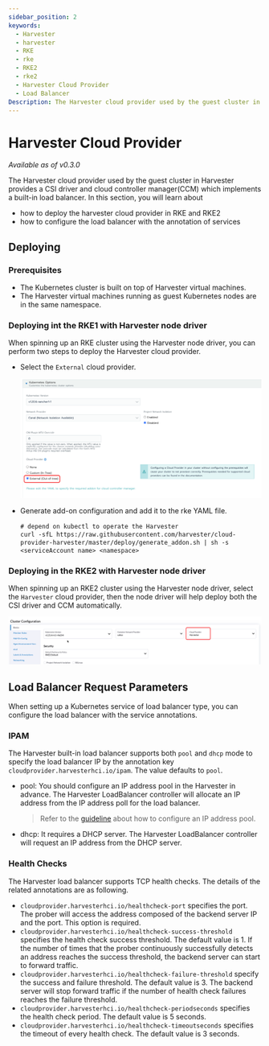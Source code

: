```yaml
---
sidebar_position: 2
keywords:
  - Harvester
  - harvester
  - RKE 
  - rke
  - RKE2
  - rke2
  - Harvester Cloud Provider
  - Load Balancer
Description: The Harvester cloud provider used by the guest cluster in Harvester provides a CSI interface and cloud controller manager(CCM) which implements a built-in load balancer.
---
```

# Harvester Cloud Provider

_Available as of v0.3.0_

The Harvester cloud provider used by the guest cluster in Harvester provides a CSI driver and cloud controller manager(CCM) which implements a built-in load balancer.
In this section, you will learn about 
- how to deploy the harvester cloud provider in RKE and RKE2
- how to configure the load balancer with the annotation of services

## Deploying
### Prerequisites
- The Kubernetes cluster is built on top of Harvester virtual machines.
- The Harvester virtual machines running as guest Kubernetes nodes are in the same namespace.

### Deploying int the RKE1 with Harvester node driver
When spinning up an RKE cluster using the Harvester node driver, you can perform two steps to deploy the Harvester cloud provider.
- Select the `External` cloud provider.

  ![](assets/rke-cloud-provider.png)
  
- Generate add-on configuration and add it to the rke YAML file.
  ```
  # depend on kubectl to operate the Harvester
  curl -sfL https://raw.githubusercontent.com/harvester/cloud-provider-harvester/master/deploy/generate_addon.sh | sh -s <serviceAccount name> <namespace>
  ```
  
### Deploying in the RKE2 with Harvester node driver
When spinning up an RKE2 cluster using the Harvester node driver, select the `Harvester` cloud provider, then the node driver will help deploy both the CSI driver and CCM automatically.

  ![](assets/rke2-cloud-provider.png)

## Load Balancer Request Parameters
When setting up a Kubernetes service of load balancer type, you can configure the load balancer with the service annotations.

### IPAM
The Harvester built-in load balancer supports both `pool` and `dhcp` mode to specify the load balancer IP by the annotation key `cloudprovider.harvesterhci.io/ipam`. The value defaults to `pool`.
- pool: You should configure an IP address pool in the Harvester in advance. The Harvester LoadBalancer controller will allocate an IP address from the IP address poll for the load balancer.

   > Refer to the [guideline](https://github.com/kube-vip/kube-vip-cloud-provider#global-and-namespace-pools) about how to configure an IP address pool.
                                                                                                                                                                                                  
- dhcp: It requires a DHCP server. The Harvester LoadBalancer controller will request an IP address from the DHCP server.

### Health Checks
The Harvester load balancer supports TCP health checks. The details of the related annotations are as following.<br>
- `cloudprovider.harvesterhci.io/healthcheck-port` specifies the port. The prober will access the address composed of the backend server IP and the port. This option is required.
- `cloudprovider.harvesterhci.io/healthcheck-success-threshold` specifies the health check success threshold. The default value is 1. If the number of times that the prober continuously successfully detects an address reaches the success threshold, the backend server can start to forward traffic.
- `cloudprovider.harvesterhci.io/healthcheck-failure-threshold` specify the success and failure threshold. The default value is 3. The backend server will stop forward traffic if the number of health check failures reaches the failure threshold. 
- `cloudprovider.harvesterhci.io/healthcheck-periodseconds` specifies the health check period. The default value is 5 seconds.
- `cloudprovider.harvesterhci.io/healthcheck-timeoutseconds` specifies the timeout of every health check. The default value is 3 seconds.
